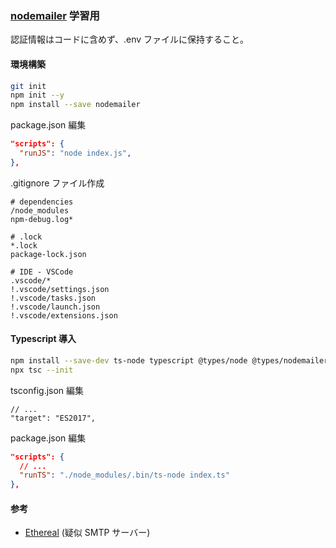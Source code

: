 ### [nodemailer](https://nodemailer.com/) 学習用

認証情報はコードに含めず、.env ファイルに保持すること。

#### 環境構築

```bash
git init
npm init --y
npm install --save nodemailer
```

package.json 編集

```json
"scripts": {
  "runJS": "node index.js",
},
```

.gitignore ファイル作成

```gitignore
# dependencies
/node_modules
npm-debug.log*

# .lock
*.lock
package-lock.json

# IDE - VSCode
.vscode/*
!.vscode/settings.json
!.vscode/tasks.json
!.vscode/launch.json
!.vscode/extensions.json
```

#### Typescript 導入

```bash
npm install --save-dev ts-node typescript @types/node @types/nodemailer
npx tsc --init
```

tsconfig.json 編集

```json5
// ...
"target": "ES2017",
```

package.json 編集

```json
"scripts": {
  // ...
  "runTS": "./node_modules/.bin/ts-node index.ts"
},
```

#### 参考

- [Ethereal](https://ethereal.email/) (疑似 SMTP サーバー)
